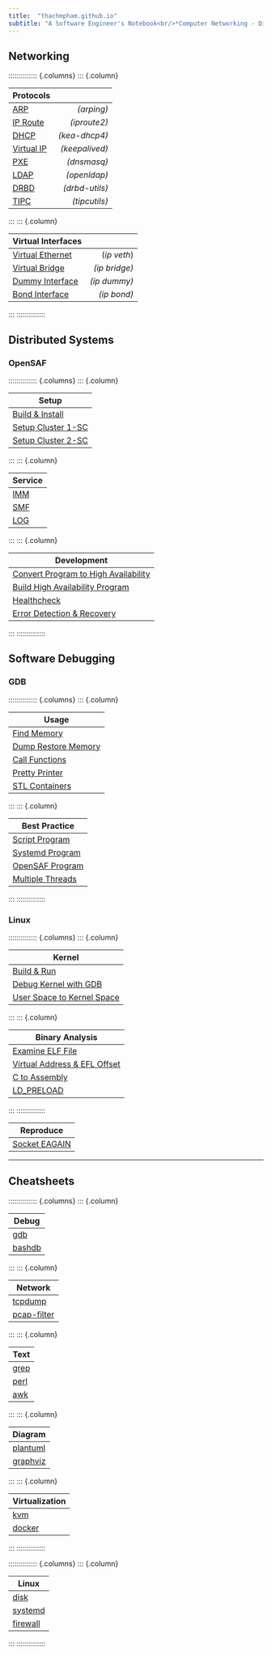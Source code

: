 ```yaml
---
title:  "thachmpham.github.io"
subtitle: "A Software Engineer's Notebook<br/>*Computer Networking - Distributed Systems - Software Debugging*"
---
```



## Networking
:::::::::::::: {.columns}
::: {.column}

| Protocols | |
|-----------------|----------------:|
| [ARP](html/arp.html) | *(arping)* |
| [IP Route](html/ip-routing.html) | *(iproute2)* |
| [DHCP](html/dhcp.html) | *(kea-dhcp4)* |
| [Virtual IP](html/vip.html) | *(keepalived)* |
| [PXE](html/pxe.html) | *(dnsmasq)* |
| [LDAP](html/ldap.html) | *(openldap)* |
| [DRBD](html/drbd.html) | *(drbd-utils)* |
| [TIPC](html/tipc.html) | *(tipcutils)* |

:::
::: {.column}

| Virtual Interfaces | |
|-----------------|----------------:|
| [Virtual Ethernet](html/veth.html) | (*ip veth*) |
| [Virtual Bridge](html/vbridge.html) | *(ip bridge)* |
| [Dummy Interface](html/vdummy-interface.html) | *(ip dummy)* |
| [Bond Interface](html/vbond-interface.html) | *(ip bond)* |

:::
::::::::::::::


## Distributed Systems
### OpenSAF
:::::::::::::: {.columns}
::: {.column}

| Setup |
|-----------------|
| [Build & Install](html/opensaf-install.html) |
| [Setup Cluster 1-SC](html/opensaf-1sc.html) |
| [Setup Cluster 2-SC](html/opensaf-2sc.html) |

:::
::: {.column}

| Service |
|-----------------|
| [IMM](html/opensaf-imm.html) |
| [SMF](html/opensaf-smf.html) |
| [LOG](html/opensaf-log.html) |

:::
::: {.column}

| Development |
|-----------------|
| [Convert Program to High Availability](html/opensaf-amf-non-sa-aware.html) |
| [Build High Availability Program](html/opensaf-amf-sa-aware.html) |
| [Healthcheck](html/opensaf-healthcheck.html) |
| [Error Detection & Recovery](html/opensaf-amf-error-detection.html) |

:::
::::::::::::::


## Software Debugging
### GDB
:::::::::::::: {.columns}
::: {.column}

| Usage |
|-----------------|
| [Find Memory](html/gdb-find.html) |
| [Dump Restore Memory](html/gdb-dump-restore.html) |
| [Call Functions](html/gdb-call.html) |
| [Pretty Printer](html/gdb-write-pp.html) |
| [STL Containers](html/gdb-stl.html) |

:::
::: {.column}

| Best Practice |
|-----------------|
| [Script Program](html/gdb-program-started-by-script.html) |
| [Systemd Program](html/gdb-program-started-by-systemd.html) |
| [OpenSAF Program](html/gdb-ha-program.html) |
| [Multiple Threads](html/gdb-multithread.html) |

:::
::::::::::::::


### Linux
:::::::::::::: {.columns}
::: {.column}

| Kernel |
|-----------------|
| [Build & Run](html/kernel_build.html) |
| [Debug Kernel with GDB](html/kernel_debug_gdb.html) |
| [User Space to Kernel Space](html/kernel_user_to_kernel.html) |

:::
::: {.column}

| Binary Analysis |
|-----------------|
| [Examine ELF File](html/elf.html) |
| [Virtual Address & EFL Offset](html/virtual-addr-elf-offset.html) |
| [C to Assembly](html/asm-callstack.html) |
| [LD_PRELOAD](html/ld_preload.html) |

:::
::::::::::::::

| Reproduce |
|-----------------|
| [Socket EAGAIN](html/tipc_eagain.html) |

* * * * *

## Cheatsheets
:::::::::::::: {.columns}
::: {.column}

| Debug |
|-----------------|
|[gdb](html/gdb.html) |
|[bashdb](html/bashdb.html) |

:::
::: {.column}

| Network |
|-----------------|
|[tcpdump](html/tcpdump.html) |
|[pcap-filter](html/pcap-filter.html) |

:::
::: {.column}

| Text |
|-----------------|
|[grep](html/grep.html)|
|[perl](html/perl.html)|
|[awk](html/awk.html)|

:::
::: {.column}

| Diagram |
|-----------------|
|[plantuml](html/plantuml.html)|
|[graphviz](html/graphviz.html)|

:::
::: {.column}

| Virtualization |
|-----------------|
|[kvm](html/kvm.html)|
|[docker](html/docker.html)|

:::
::::::::::::::


:::::::::::::: {.columns}
::: {.column}

| Linux |
|-----------------|
|[disk](html/fdisk.html)|
|[systemd](html/systemd.html)|
|[firewall](html/firewall.html) |

:::
::::::::::::::

